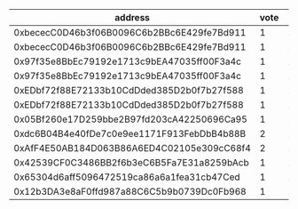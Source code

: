 address|vote|timestamp|signature
---|---|---|---
0xbececC0D46b3f06B0096C6b2BBc6E429fe7Bd911|1|1616677286|0x0f2ebbe2a2a651aa203240f8858bb8aeffceb786d6e7ea85ee2d98f1af064b13083b0bbb834cc7a14db6d5eab79e4552133a1b9a858674ad761c42f7911c5c561b
0xbececC0D46b3f06B0096C6b2BBc6E429fe7Bd911|1|1616677418|0xede8d5a27acdf1a07ae51b23bd2135ab7c28d5538b01bf47d636cf82d265f0b8044103bff55160b4dd04fd7bb580125eb07919fd0f09d635941f46ec05c294a51c
0x97f35e8BbEc79192e1713c9bEA47035ff00F3a4c|1|1616679289|0x56ac61ff3cc63d6b6ca0ad32229d55c281568cfb7e4b938dd34627503eceb8d52227a99f73ae1fe2ad1ffdb17bdf7f7a0c47c8d262103f87686b3e5c05fb512b1c
0x97f35e8BbEc79192e1713c9bEA47035ff00F3a4c|1|1616679296|0x87dab607b54a39d1bca0f3cbe347a56a5a9b81a24c67093e825505fa0215ab93385b3a85bd9d70537a4482e0b61648e0d997246f884119955020c6ad8ba6e6321b
0xEDbf72f88E72133b10CdDded385D2b0f7b27f588|1|1616679420|0x6e05b198da7dc85575ce610a6eb99945c565d541284482074e0a5b991c6dc9480d5e1497969c960e3c850bc9566cceceef0077000519995aaadce575c5a036fe1c
0xEDbf72f88E72133b10CdDded385D2b0f7b27f588|1|1616679489|0x99b6f3819b4bf5a2d34533766ccf5b986475d40cd499d4f34011a72abc1bf626696bc95633d520e4309fcb18a67f3862d2452bbe827cc89ab22bc19ab4f71af11c
0x05Bf260e17D259bbe2B97fd203cA42250696Ca95|1|1616681770|0x25b0fc4db8328025557a8e4a4339c6a9f7d8e4b842546dff364624e93e14b21d6463621e7c0d4a509cf8eb17c7f503262cdf0fab51046815403a8fc0fdbf80541c
0xdc6B04B4e40fDe7c0e9ee1171F913FebDbB4b88B|2|1616682006|0x4fc6d39515c88845d1cd772124afcc7e284f3c874bb17164df89b16ed83cbb707bebebd597a98184f4aad277d3d7b696f087d6089799c7f1adebbe98bb468ac01b
0xAfF4E50AB184D063B86A6ED4C02105e309cC68f4|2|1616682206|0xe2383f1fe7ed565f3633b4d56871278d951aff9d5edb64722529f8c511f2510d3019adf1ab0ec14a2d26ef6072c4bb854d5451bc1a866eb7a8522e84f3676ffa1c
0x42539CF0C3486BB2f6b3eC6B5Fa7E31a8259bAcb|1|1616682219|0x0b39deb8505acc88750d7d069bcb6946c49d4003ff23adc4c9c037f6c9cde2912b517f6aabef367816698c29e7873b34460e6d40be4f38c87e64c78d1d8425291b
0x65304d6aff5096472519ca86a6a1fea31cb47Ced|1|1616683872|0x85e4435df5935dbe8a2a18f7724a7889db68ccdbe0736bd953af180260c063847bd553e0820f700df10d535b2b499d5eb5cdbb5b987950c2e61b554c7053b67b1b
0x12b3DA3e8aF0ffd987a88C6C5b9b0739Dc0Fb968|1|1616685297|0x97b12ac921f8dde4f52747f8eb187452a1108fa02a624067dc3610cb884e121d264da62f4e06706cd81e84d5cac2f3d78c7f3bda236d6dd63fcc6212211092f11c